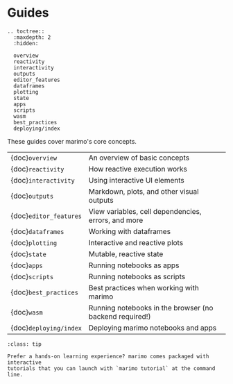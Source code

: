 # Guides

```{eval-rst}
.. toctree::
  :maxdepth: 2
  :hidden:

  overview
  reactivity
  interactivity
  outputs
  editor_features
  dataframes
  plotting
  state
  apps
  scripts
  wasm
  best_practices
  deploying/index
```

These guides cover marimo's core concepts.

|                        |                                                         |
| :--------------------- | :------------------------------------------------------ |
| {doc}`overview`        | An overview of basic concepts                           |
| {doc}`reactivity`      | How reactive execution works                            |
| {doc}`interactivity`   | Using interactive UI elements                           |
| {doc}`outputs`         | Markdown, plots, and other visual outputs               |
| {doc}`editor_features` | View variables, cell dependencies, errors, and more     |
| {doc}`dataframes`      | Working with dataframes                                 |
| {doc}`plotting`        | Interactive and reactive plots                          |
| {doc}`state`           | Mutable, reactive state                                 |
| {doc}`apps`            | Running notebooks as apps                               |
| {doc}`scripts`         | Running notebooks as scripts                            |
| {doc}`best_practices`  | Best practices when working with marimo                 |
| {doc}`wasm`            | Running notebooks in the browser (no backend required!) |
| {doc}`deploying/index` | Deploying marimo notebooks and apps                     |

```{admonition} Learn by doing!
:class: tip

Prefer a hands-on learning experience? marimo comes packaged with interactive
tutorials that you can launch with `marimo tutorial` at the command line.
```

